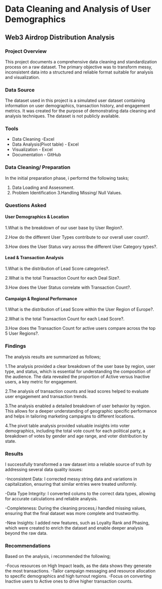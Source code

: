 # Data Cleaning and Analysis of User Demographics
## Web3 Airdrop Distribution Analysis

### Project Overview

This project documents a comprehensive data cleaning and standardization process on a raw dataset. The primary objective was to transform messy, inconsistent data into a structured and reliable format suitable for analysis and visualization.

### Data Source

The dataset used in this project is a simulated user dataset containing information on user demographics, transaction history, and engagement metrics. It was created for the purpose of demonstrating data cleaning and analysis techniques. The dataset is not publicly available.

### Tools

 - Data Cleaning -Excel
- Data Analysis(Pivot table) - Excel
- Visualization - Excel
- Documentation - GitHub

 ### Data Cleaning/ Preparation

 In the initial preparation phase, i performd the following tasks;
1. Data Loading and Assessment.
2. Problem Identification
3.Handling Missing/ Null Values.

### Questions Asked

#### User Demographics & Location

1.What is the breakdown of our user base by User Region?.

2.How do the different User Types contribute to our overall user count?.

3.How does the User Status vary across the different User Category types?.

#### Lead & Transaction Analysis

1.What is the distribution of Lead Score categories?.

2.What is the total Transaction Count for each Deal Size?.

3.How does the User Status correlate with Transaction Count?.

#### Campaign & Regional Performance

1.What is the distribution of Lead Score within the User Region of Europe?.

2.What is the total Transaction Count for each Lead Score?.

3.How does the Transaction Count for active users compare across the top 5 User Regions?.


### Findings

The analysis results are summarized as follows;

1.The analysis provided a clear breakdown of the user base by region, user type, and status, which is essential for understanding the composition of the audience. The data revealed the proportion of Active versus Inactive users, a key metric for engagement.

2.The analysis of transaction counts and lead scores helped to evaluate user engagement and transaction trends. 

3.The analysis enabled a detailed breakdown of user behavior by region. This allows for a deeper understanding of geographic specific performance and helps in tailoring marketing campaigns to different locations.

4.The pivot table analysis provided valuable insights into voter demographics, including the total vote count for each political party, a breakdown of votes by gender and age range, and voter distribution by state.

### Results

I successfully transformed a raw dataset into a reliable source of truth by addressing several data quality issues:

-Inconsistent Data: I corrected messy string data and variations in capitalization, ensuring that similar entries were treated uniformly.

-Data Type Integrity: I converted colums to the correct data types, allowing for accurate calculations and reliable analysis.

-Completeness: During the cleaning process,i handled missing values, ensuring that the final dataset was more complete and trustworthy.

-New Insights: I added new features, such as Loyalty Rank and Phasing, which were created to enrich the dataset and enable deeper analysis beyond the raw data.

### Recommendations

Based on the analysis, i recommended the following;

-Focus resources on High Impact leads, as the data shows they generate the most transactions.
-Tailor campaign messaging and resource allocation to specific demographics and high turnout regions.
-Focus on converting Inactive users to Active ones to drive higher transaction counts.


